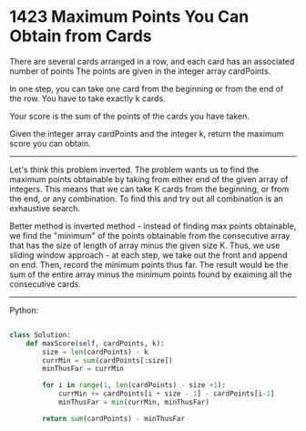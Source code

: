 # 1423 Maximum Points You Can Obtain from Cards

There are several cards arranged in a row, and each card has an associated
number of points The points are given in the integer array cardPoints.

In one step, you can take one card from the beginning or from the end of the
row. You have to take exactly k cards.

Your score is the sum of the points of the cards you have taken.

Given the integer array cardPoints and the integer k, return the maximum score
you can obtain.

---

Let's think this problem inverted. The problem wants us to find the maximum
points obtainable by taking from either end of the given array of integers.
This means that we can take K cards from the beginning, or from the end, or any
combination. To find this and try out all combination is an exhaustive search.

Better method is inverted method - instead of finding max points obtainable, we
find the "minimum" of the points obtainable from the consecutive array that has
the size of length of array minus the given size K. Thus, we use sliding window
approach - at each step, we take out the front and append on end. Then, record
the minimum points thus far. The result would be the sum of the entire array
minus the minimum points found by exaiming all the consecutive cards.

---

Python:

```python

class Solution:
    def maxScore(self, cardPoints, k):
        size = len(cardPoints) - k
        currMin = sum(cardPoints[:size])
        minThusFar = currMin

        for i in range(1, len(cardPoints) - size +1):
            currMin += cardPoints[i + size - 1] - cardPoints[i-1] 
            minThusFar = min(currMin, minThusFar)

        return sum(cardPoints) - minThusFar
```
